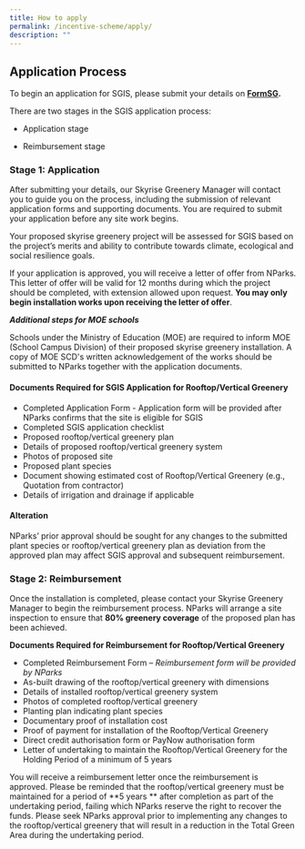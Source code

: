 ```yaml
---
title: How to apply
permalink: /incentive-scheme/apply/
description: ""
---
```

## **Application Process**

To begin an application for SGIS, please submit your details on [**FormSG**](https://form.gov.sg/5cee3b050a5be80010bd5a73)**.**

There are two stages in the SGIS application process:

*   Application stage

*  Reimbursement stage


### **Stage 1: Application**

After submitting your details, our Skyrise Greenery Manager will contact you to guide you on the process, including the submission of relevant application forms and supporting documents. You are required to submit your application before any site work begins.

Your proposed skyrise greenery project will be assessed for SGIS based on the project’s merits and ability to contribute towards climate, ecological and social resilience goals.

If your application is approved, you will receive a letter of offer from NParks. This letter of offer will be valid for 12 months during which the project should be completed, with extension allowed upon request. **You may only begin installation works upon receiving the letter of offer**.

***Additional steps for MOE schools***

Schools under the Ministry of Education (MOE) are required to inform MOE (School Campus Division) of their proposed skyrise greenery installation. A copy of MOE SCD's written acknowledgement of the works should be submitted to NParks together with the application documents.

#### Documents Required for SGIS Application for Rooftop/Vertical Greenery 

* Completed Application Form - Application form will be provided after NParks confirms that the site is eligible for SGIS
* Completed SGIS application checklist 
* Proposed rooftop/vertical greenery plan
* Details of proposed rooftop/vertical greenery system  
* Photos of proposed site
* Proposed plant species
* Document showing estimated cost of Rooftop/Vertical Greenery (e.g., Quotation from contractor)
* Details of irrigation and drainage if applicable

#### Alteration
NParks’ prior approval should be sought for any changes to the submitted plant species or rooftop/vertical greenery plan as deviation from the approved plan may affect SGIS approval and subsequent reimbursement.

### Stage 2: Reimbursement
Once the installation is completed, please contact your Skyrise Greenery Manager to begin the reimbursement process. NParks will arrange a site inspection to ensure that **80% greenery coverage** of the proposed plan has been achieved.

**Documents Required for Reimbursement for Rooftop/Vertical Greenery**

* Completed Reimbursement Form – *Reimbursement form will be provided by NParks*
* As-built drawing of the rooftop/vertical greenery with dimensions 
* Details of installed rooftop/vertical greenery system  
* Photos of completed rooftop/vertical greenery 
* Planting plan indicating plant species
* Documentary proof of installation cost
* Proof of payment for installation of the Rooftop/Vertical Greenery
* Direct credit authorisation form or PayNow authorisation form
* Letter of undertaking to maintain the Rooftop/Vertical Greenery for the Holding Period of a minimum of 5 years 

You will receive a reimbursement letter once the reimbursement is approved. Please be reminded that the rooftop/vertical greenery must be maintained for a period of **5 years ** after completion as part of the undertaking period, failing which NParks reserve the right to recover the funds. Please seek NParks approval prior to implementing any changes to the rooftop/vertical greenery that will result in a reduction in the Total Green Area during the undertaking period. 
